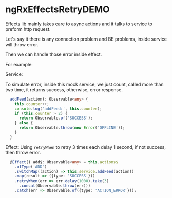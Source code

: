 # ngRxEffectsRetryDEMO

Effects lib mainly takes care to async actions and it talks to service to preform http request.

Let's say it there is any connection problem and BE problems, inside service will throw error.

Then we can handle those error inside effect.

For example: 

Service:

To simulate error, inside this mock service, we just count, called more than two time, it returns success, otherwise, error response.
```ts
  addFeed(action): Observable<any> {
    this.counter++;
    console.log('addFeed:', this.counter);
    if (this.counter > 2) {
      return Observable.of('SUCCESS');
    } else {
      return Observable.throw(new Error('OFFLINE'));
    }
  }
```

Effect:
Using `retryWhen` to retry 3 times each delay 1 second, if not success, then throw error.
```ts
  @Effect() add$: Observable<any> = this.actions$
    .ofType('ADD')
    .switchMap((action) => this.service.addFeed(action))
    .map(result => ({type: 'SUCCESS'}))
    .retryWhen(err => err.delay(1000).take(3)
      .concat(Observable.throw(err)))
    .catch(err => Observable.of({type: 'ACTION_ERROR'}));
```
